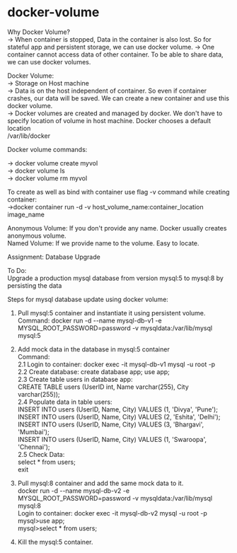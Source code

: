 # docker-volume

Why Docker Volume?  
-> When container is stopped, Data in the container is also lost. So for stateful app and persistent storage, we can use docker volume. 
-> One container cannot access data of other container. To be able to share data, we can use docker volumes.  

Docker Volume:  
-> Storage on Host machine  
-> Data is on the host independent of container. So even if container crashes, our data will be saved. We can create a new container and use this docker volume.  
-> Docker volumes are created and managed by docker. We don't have to specify location of volume in host machine. Docker chooses a default location  
/var/lib/docker  

Docker volume commands:  

-> docker volume create myvol  
-> docker volume ls  
-> docker volume rm myvol  

To create as well as bind with container use flag -v command while creating container:  
->docker container run -d -v host_volume_name:container_location image_name  

Anonymous Volume: If you don't provide any name. Docker usually creates anonymous volume.  
Named Volume: If we provide name to the volume. Easy to locate.   

Assignment: Database Upgrade  

To Do:   
Upgrade a production mysql database from version mysql:5 to mysql:8 by persisting the data  

Steps for mysql database update using docker volume:    
1. Pull mysql:5 container and instantiate it using persistent volume.  
Command: docker run -d --name mysql-db-v1 -e MYSQL_ROOT_PASSWORD=password -v mysqldata:/var/lib/mysql mysql:5  
2. Add mock data in the database in mysql:5 container  
Command:   
  2.1 Login to container: docker exec -it mysql-db-v1 mysql -u root -p  
  2.2 Create database: create database app; use app;  
  2.3 Create table users in database app:  
    CREATE TABLE users (UserID int, Name varchar(255), City varchar(255));  
  2.4 Populate data in table users:   
    INSERT INTO users (UserID, Name, City) VALUES (1, 'Divya', 'Pune');  
    INSERT INTO users (UserID, Name, City) VALUES (2, 'Eshita', 'Delhi');  
    INSERT INTO users (UserID, Name, City) VALUES (3, 'Bhargavi', 'Mumbai');  
    INSERT INTO users (UserID, Name, City) VALUES (1, 'Swaroopa', 'Chennai');  
  2.5 Check Data:  
    select * from users;  
    exit  
3. Pull mysql:8 container and add the same mock data to it.   
    docker run -d --name mysql-db-v2 -e MYSQL_ROOT_PASSWORD=password -v mysqldata:/var/lib/mysql mysql:8  
    Login to container: docker exec -it mysql-db-v2 mysql -u root -p  
    mysql>use app;  
    mysql>select * from users;  
    
5. Kill the mysql:5 container.   


